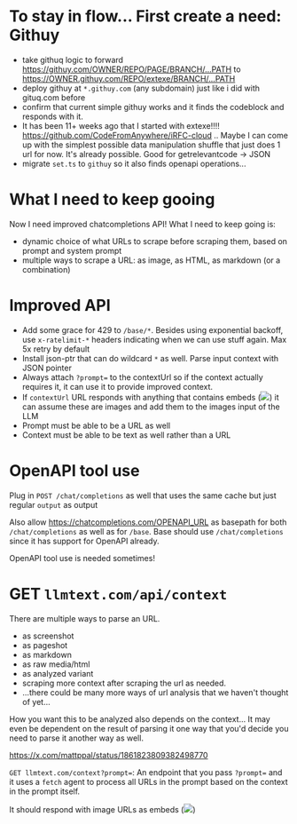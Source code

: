 # To stay in flow... First create a need: Githuy

- take githuq logic to forward https://githuy.com/OWNER/REPO/PAGE/BRANCH/...PATH to https://OWNER.githuy.com/REPO/extexe/BRANCH/...PATH
- deploy githuy at `*.githuy.com` (any subdomain) just like i did with gituq.com before
- confirm that current simple githuy works and it finds the codeblock and responds with it.
- It has been 11+ weeks ago that I started with extexe!!!! https://github.com/CodeFromAnywhere/iRFC-cloud .. Maybe I can come up with the simplest possible data manipulation shuffle that just does 1 url for now. It's already possible. Good for getrelevantcode -> JSON
- migrate `set.ts` to `githuy` so it also finds openapi operations...

# What I need to keep gooing

Now I need improved chatcompletions API! What I need to keep going is:

- dynamic choice of what URLs to scrape before scraping them, based on prompt and system prompt
- multiple ways to scrape a URL: as image, as HTML, as markdown (or a combination)

# Improved API

- Add some grace for 429 to `/base/*`. Besides using exponential backoff, use `x-ratelimit-*` headers indicating when we can use stuff again. Max 5x retry by default
- Install json-ptr that can do wildcard `*` as well. Parse input context with JSON pointer
- Always attach `?prompt=` to the contextUrl so if the context actually requires it, it can use it to provide improved context.
- If `contextUrl` URL responds with anything that contains embeds (![](URL)) it can assume these are images and add them to the images input of the LLM
- Prompt must be able to be a URL as well
- Context must be able to be text as well rather than a URL

# OpenAPI tool use

Plug in `POST /chat/completions` as well that uses the same cache but just regular `output` as output

Also allow https://chatcompletions.com/OPENAPI_URL as basepath for both `/chat/completions` as well as for `/base`. Base should use `/chat/completions` since it has support for OpenAPI already.

OpenAPI tool use is needed sometimes!

# GET `llmtext.com/api/context`

There are multiple ways to parse an URL.

- as screenshot
- as pageshot
- as markdown
- as raw media/html
- as analyzed variant
- scraping more context after scraping the url as needed.
- ...there could be many more ways of url analysis that we haven't thought of yet...

How you want this to be analyzed also depends on the context... It may even be dependent on the result of parsing it one way that you'd decide you need to parse it another way as well.

https://x.com/mattppal/status/1861823809382498770

`GET llmtext.com/context?prompt=`: An endpoint that you pass `?prompt=` and it uses a `fetch` agent to process all URLs in the prompt based on the context in the prompt itself.

It should respond with image URLs as embeds (![](URL))
